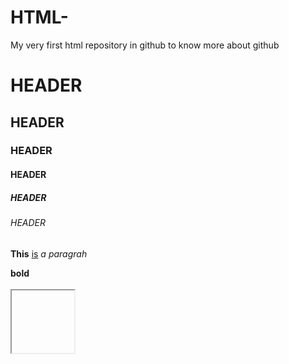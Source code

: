 # HTML-
My very first html repository in github to know more about github
<!DOCTYPE html>
<html lang="en" dir="ltr">
  <head>
    <meta charset="utf-8">
    <title>FIRST UDEMY HTML PROJECT</title>
  </head>
  <body>
    <h1>HEADER</h1>
    <h2>HEADER</h2>
    <h3>HEADER</h3>
    <h4>HEADER</h4>
    <h5>HEADER</h5>
    <h6>HEADER</h6>
    <p><b>This</b> <u>is</u> <i>a</i> <em>paragrah</em></p>
    <strong>bold</strong><br><br>
    <iframe src="" width="100" height="100"></iframe>
  </body>
</html>
